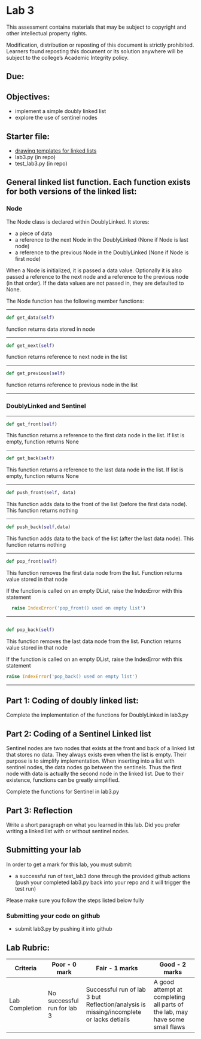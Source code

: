 # Lab 3

This assessment contains materials that may be subject to copyright and other intellectual property rights. 

Modification, distribution or reposting of this document is strictly prohibited. Learners found reposting this document or its solution anywhere will be subject to the college’s Academic Integrity policy.

## Due:

## Objectives:

* implement a simple doubly linked list
* explore the use of sentinel nodes

## Starter file:

* [drawing templates for linked lists](blanklldiagrams.pdf)
* lab3.py (in repo)
* test_lab3.py (in repo)


## General linked list function.  Each function exists for both versions of the linked list:

### Node

The Node class is declared within DoublyLinked.  It stores:
* a piece of data
* a reference to the next Node in the DoublyLinked (None if Node is last node)
* a reference to the previous Node in the DoublyLinked (None if Node is first node)
    
When a Node is initialized, it is passed a data value.  Optionally it is also passed a reference to the next node and a reference to the previous node (in that order).  If the data values are not passed in, they are defaulted to None.

The Node function has the following member functions:

---

```python
def get_data(self)
```
function returns data stored in node

---

```python
def get_next(self)
```
function returns reference to next node in the list

---

```python
def get_previous(self)
```
function returns reference to previous node in the list

---

### DoublyLinked and Sentinel

---
```python
def get_front(self)
```
This function returns a reference to the first data node in the list.  If list is empty, function returns None

---

```python
def get_back(self)
```
This function returns a reference to the last data node in the list.  If list is empty, function returns None

---

```python  
def push_front(self, data)
```
This function adds data to the front of the list (before the first data node).  This function returns nothing

---

```python  
def push_back(self,data)
```
This function adds data to the back of the list (after the last data node).  This function returns nothing

---

```python  
def pop_front(self)
```
This function removes the first data node from the list.  Function returns value stored in that node

If the function is called on an empty DList, raise the IndexError with this statement

```python
  raise IndexError('pop_front() used on empty list')
```

---

```python  

def pop_back(self)
```
This function removes the last data node from the list.  Function returns value stored in that node

If the function is called on an empty DList, raise the IndexError with this statement

```python
raise IndexError('pop_back() used on empty list')
```

---


## Part 1: Coding of doubly linked list:

Complete the implementation of the functions for DoublyLinked in lab3.py

## Part 2: Coding of a Sentinel Linked list

Sentinel nodes are two nodes that exists at the front and back of a linked list that stores no data. They always exists even when the list is empty. Their purpose is to simplify implementation. When inserting into a list with sentinel nodes, the data nodes go between the sentinels. Thus the first node with data is actually the second node in the linked list. Due to their existence, functions can be greatly simplified. 

Complete the functions for Sentinel in lab3.py

## Part 3: Reflection

Write a short paragraph on what you learned in this lab.  Did you prefer writing a linked list with or without sentinel nodes.

## Submitting your lab

In order to get a mark for this lab, you must submit:
* a successful run of test_lab3 done through the provided github actions (push your completed lab3.py back into your repo and it will trigger the test run)

Please make sure you follow the steps listed below fully

### Submitting your code on github

* submit lab3.py by pushing it into github

## Lab Rubric:

| Criteria | Poor - 0 mark | Fair - 1 marks | Good - 2 marks| 
|---|---|---|---|
| Lab Completion | No successful run for lab 3 | Successful run of lab 3 but Reflection/analysis is missing/incomplete or lacks detiails | A good attempt at completing all parts of the lab, may have some small flaws | 
